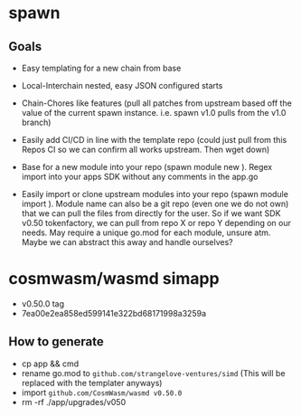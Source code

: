 # spawn

## Goals
- Easy templating for a new chain from base

- Local-Interchain nested, easy JSON configured starts

- Chain-Chores like features (pull all patches from upstream based off the value of the current spawn instance. i.e. spawn v1.0 pulls from the v1.0 branch)

- Easily add CI/CD in line with the template repo (could just pull from this Repos CI so we can confirm all works upstream. Then wget down)

- Base for a new module into your repo (spawn module new <module-name>). Regex import into your apps SDK without any comments in the app.go

- Easily import or clone upstream modules into your repo (spawn module import <module-name>). Module name can also be a git repo (even one we do not own) that we can pull the files from directly for the user. So if we want SDK v0.50 tokenfactory, we can pull from repo X or repo Y depending on our needs. May require a unique go.mod for each module, unsure atm. Maybe we can abstract this away and handle ourselves?



# cosmwasm/wasmd simapp
- v0.50.0 tag
- 7ea00e2ea858ed599141e322bd68171998a3259a

## How to generate
- cp app && cmd
- rename go.mod to `github.com/strangelove-ventures/simd` (This will be replaced with the templater anyways)
- import `github.com/CosmWasm/wasmd v0.50.0`
- rm -rf ./app/upgrades/v050